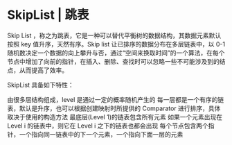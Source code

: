 # SkipList | 跳表

Skip List ，称之为跳表，它是一种可以替代平衡树的数据结构，其数据元素默认按照 key 值升序，天然有序。Skip list 让已排序的数据分布在多层链表中，以 0-1 随机数决定一个数据的向上攀升与否，通过“空间来换取时间”的一个算法，在每个节点中增加了向前的指针，在插入、删除、查找时可以忽略一些不可能涉及到的结点，从而提高了效率。

SkipList 具备如下特性：

由很多层结构组成，level 是通过一定的概率随机产生的
每一层都是一个有序的链表，默认是升序，也可以根据创建映射时所提供的 Comparator 进行排序，具体取决于使用的构造方法
最底层(Level 1)的链表包含所有元素
如果一个元素出现在 Level i 的链表中，则它在 Level i 之下的链表也都会出现
每个节点包含两个指针，一个指向同一链表中的下一个元素，一个指向下面一层的元素
